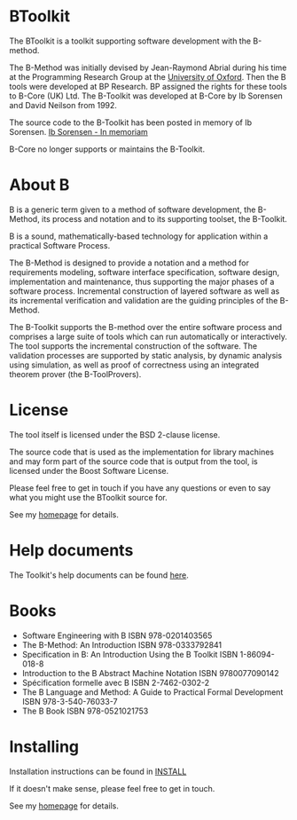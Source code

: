 BToolkit
========

The BToolkit is a toolkit supporting software development with the B-method.

The B-Method was initially devised by Jean-Raymond Abrial during his time at the Programming Research Group
at the [University of Oxford](http://www.cs.ox.ac.uk). Then the B tools were developed at BP Research. BP assigned the rights
for these tools to B-Core (UK) Ltd. The B-Toolkit was developed at B-Core by Ib Sorensen and David Neilson from 1992.

The source code to the B-Toolkit has been posted in memory of Ib Sorensen. [Ib Sorensen - In memoriam](http://www.cs.ox.ac.uk/news/448-full.html)

B-Core no longer supports or maintains the B-Toolkit.

About B
=======

B is a generic term given to a method of software development, the B-Method,
its process and notation and to its supporting toolset, the B-Toolkit.

B is a sound, mathematically-based technology for application within a practical Software Process.

The B-Method is designed to provide a notation and a method for
requirements modeling, software interface specification, software
design, implementation and maintenance, thus supporting the major
phases of a software process. Incremental construction of layered
software as well as its incremental verification and validation are
the guiding principles of the B-Method.

The B-Toolkit supports the B-method over the entire software process
and comprises a large suite of tools which can run automatically or
interactively. The tool supports the incremental
construction of the software. The validation processes are supported
by static analysis, by dynamic analysis using simulation, as well as proof
of correctness using an integrated theorem prover (the B-ToolProvers). 

License
=======

The tool itself is licensed under the BSD 2-clause license.

The source code that is used as the implementation for library machines and may form part of the source code that is output from the tool, is licensed under the Boost Software License.

Please feel free to get in touch if you have any questions or even to say what you might use the BToolkit source for.

See my [homepage](http://www.cs.ox.ac.uk/people/edward.crichton/) for details.

Help documents
==============

The Toolkit's help documents can be found [here](https://edwardcrichton.github.io/BToolkit/BHELP/Index.html).

Books
=====

 - Software Engineering with B ISBN 978-0201403565
 - The B-Method: An Introduction ISBN 978-0333792841
 - Specification in B: An Introduction Using the B Toolkit ISBN 1-86094-018-8
 - Introduction to the B Abstract Machine Notation ISBN 9780077090142
 - Spécification formelle avec B ISBN 2-7462-0302-2
 - The B Language and Method: A Guide to Practical Formal Development ISBN 978-3-540-76033-7
 - The B Book ISBN 978-0521021753

Installing
==========

Installation instructions can be found in [INSTALL](https://github.com/edwardcrichton/BToolkit/blob/master/INSTALL)

If it doesn't make sense, please feel free to get in touch.

See my [homepage](http://www.cs.ox.ac.uk/people/edward.crichton/) for details.

